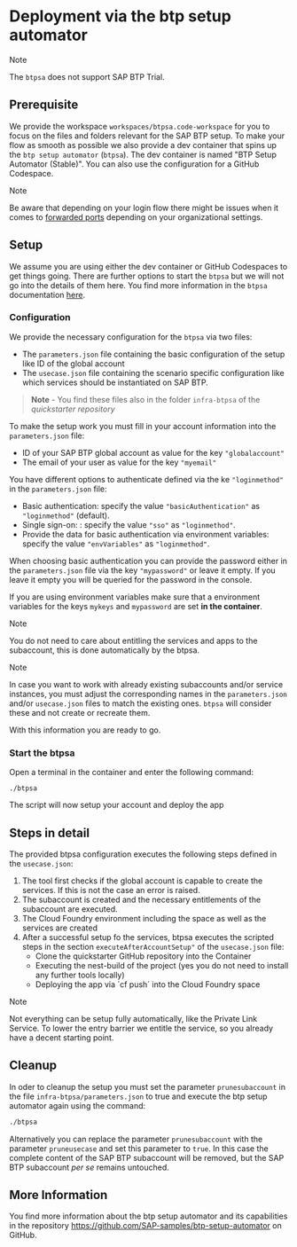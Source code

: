 # Deployment via the btp setup automator

> [!NOTE]
> The `btpsa` does not support SAP BTP Trial.

## Prerequisite

We provide the workspace `workspaces/btpsa.code-workspace` for you to focus on the files and folders relevant for the SAP BTP setup. To make your flow as smooth as possible we also provide a dev container that spins up the `btp setup automator` (`btpsa`). The dev container is named "BTP Setup Automator (Stable)". You can also use the configuration for a GitHub Codespace.

> [!NOTE]
> Be aware that depending on your login flow there might be issues when it comes to [forwarded ports](https://docs.github.com/en/codespaces/managing-codespaces-for-your-organization/restricting-the-visibility-of-forwarded-ports) depending on your organizational settings.

## Setup

We assume you are using either the dev container or GitHub Codespaces to get things going. There are further options to start the `btpsa` but we will not go into the details of them here. You find more information in the `btpsa` documentation [here](https://github.com/SAP-samples/btp-setup-automator/blob/main/docs/BASIC_SETUP.md).

### Configuration

We provide the necessary configuration for the `btpsa` via two files:

- The `parameters.json` file containing the basic configuration of the setup like ID of the global account
- The `usecase.json` file containing the scenario specific configuration like which services should be instantiated on SAP BTP.

> **Note** - You find these files also in the folder `infra-btpsa` of the *quickstarter repository*

To make the setup work you must fill in your account information into the `parameters.json` file:

- ID of your SAP BTP global account as value for the key `"globalaccount"`
- The email of your user as value for the key `"myemail"`

You have different options to authenticate defined via the ke `"loginmethod"` in the `parameters.json` file:

- Basic authentication: specify the value `"basicAuthentication"` as `"loginmethod"` (default).
- Single sign-on: : specify the value `"sso"` as `"loginmethod"`.
- Provide the data for basic authentication via environment variables: specify the value `"envVariables"` as `"loginmethod"`.

When choosing basic authentication you can provide the password either in the `parameters.json` file via the key `"mypassword"` or leave it empty. If you leave it empty you will be queried for the password in the console.

If you are using environment variables make sure that a environment variables for the keys `mykeys` and `mypassword` are set **in the container**.

> [!NOTE]
> You do not need to care about entitling the services and apps to the subaccount, this is done automatically by the btpsa.

> [!NOTE]
> In case you want to work with already existing subaccounts and/or service instances, you must adjust the corresponding names in the `parameters.json` and/or `usecase.json` files to match the existing ones. `btpsa` will consider these and not create or recreate them.

With this information you are ready to go.

### Start the btpsa

Open a terminal in the container and enter the following command:

```ash
./btpsa
```

The script will now setup your account and deploy the app

## Steps in detail

The provided btpsa configuration executes the following steps defined in the `usecase.json`:

1. The tool first checks if the global account is capable to create the services. If this is not the case an error is raised.
2. The subaccount is created and the necessary entitlements of the subaccount are executed.
3. The Cloud Foundry environment including the space as well as the services are created
4. After a successful setup fo the services, btpsa executes the scripted steps in the section `executeAfterAccountSetup"` of the `usecase.json` file:
   - Clone the quickstarter GitHub repository into the Container
   - Executing the nest-build of the project (yes you do not need to install any further tools locally)
   - Deploying the app via ´cf push´ into the Cloud Foundry space 

> [!NOTE]
> Not everything can be setup fully automatically, like the Private Link Service. To lower the entry barrier we entitle the service, so you already have a decent starting point.

## Cleanup

In oder to cleanup the setup you must set the parameter `prunesubaccount` in the file `infra-btpsa/parameters.json` to true and execute the btp setup automator again using the command:

```bash
./btpsa
```

Alternatively you can replace the parameter `prunesubaccount` with the parameter `pruneusecase` and set this parameter to `true`. In this case the complete content of the SAP BTP subaccount will be removed, but the SAP BTP subaccount *per se* remains untouched.

## More Information

You find more information about the btp setup automator and its capabilities in the repository <https://github.com/SAP-samples/btp-setup-automator> on GitHub.
